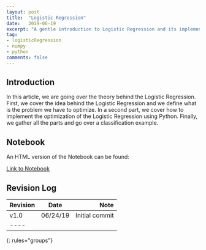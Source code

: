 ```yaml
---
layout: post
title:  "Logistic Regression"
date:   2019-06-19
excerpt: "A gentle introduction to Logistic Regression and its implementation in python."
tag:
- logisticRegression
- numpy
- python
comments: false
---
```


## Introduction

In this article, we are going over the theory behind the Logistic Regression. First, we cover the idea behind the Logistic Regression and we define what is the problem we have to optimize. In a second part, we cover how to implement the optimization of the Logistic Regression using Python. Finally, we gather all the parts and go over a classification example.

## Notebook

An HTML version of the Notebook can be found:

<div markdown="0"><a href="https://raw.githubusercontent.com/tdody/tdody.github.io/master/_html/Logistic%20Regression.html" class="btn btn-info">Link to Notebook</a></div>

## Revision Log

| Revision | Date       | Note             |
|:---------|:----------:|-----------------:|
| v1.0     | 06/24/19   | Initial commit   |
|----
{: rules="groups"}